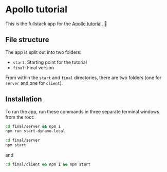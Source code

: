 # Apollo tutorial

This is the fullstack app for the [Apollo tutorial](http://apollographql.com/docs/tutorial/introduction.html). 🚀

## File structure

The app is split out into two folders:
- `start`: Starting point for the tutorial
- `final`: Final version

From within the `start` and `final` directories, there are two folders (one for `server` and one for `client`).

## Installation

To run the app, run these commands in three separate terminal windows from the root:

```bash
cd final/server && npm i
npm run start-dynamo-local
```

```bash
cd final/server
npm start
```

and

```bash
cd final/client && npm i && npm start
```
